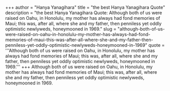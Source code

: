 +++
author = "Hanya Yanagihara"
title = "the best Hanya Yanagihara Quote"
description = "the best Hanya Yanagihara Quote: Although both of us were raised on Oahu, in Honolulu, my mother has always had fond memories of Maui; this was, after all, where she and my father, then penniless yet oddly optimistic newlyweds, honeymooned in 1969."
slug = "although-both-of-us-were-raised-on-oahu-in-honolulu-my-mother-has-always-had-fond-memories-of-maui-this-was-after-all-where-she-and-my-father-then-penniless-yet-oddly-optimistic-newlyweds-honeymooned-in-1969"
quote = '''Although both of us were raised on Oahu, in Honolulu, my mother has always had fond memories of Maui; this was, after all, where she and my father, then penniless yet oddly optimistic newlyweds, honeymooned in 1969.'''
+++
Although both of us were raised on Oahu, in Honolulu, my mother has always had fond memories of Maui; this was, after all, where she and my father, then penniless yet oddly optimistic newlyweds, honeymooned in 1969.

